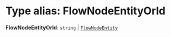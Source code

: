 # Type alias: FlowNodeEntityOrId

**FlowNodeEntityOrId**: `string` | [`FlowNodeEntity`](/auto-docs/editor/classes/FlowNodeEntity-1.md)
